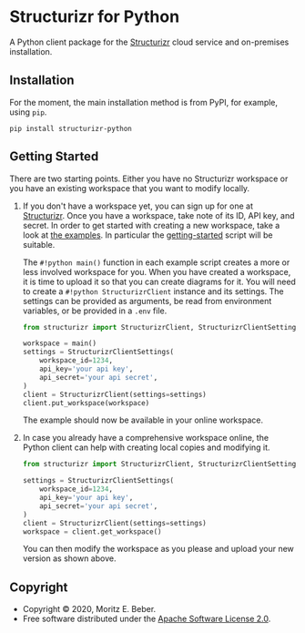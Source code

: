 # Structurizr for Python

A Python client package for the [Structurizr](https://structurizr.com/) cloud
service and on-premises installation.

## Installation

For the moment, the main installation method is from PyPI, for example, using
`pip`.

```
pip install structurizr-python
```

## Getting Started

There are two starting points. Either you have no Structurizr workspace or you
have an existing workspace that you want to modify locally.

1. If you don't have a workspace yet, you can sign up for one at
   [Structurizr](https://structurizr.com/help/getting-started).  Once you have a
   workspace, take note of its ID, API key, and secret. In order to get started
   with creating a new workspace, take a look at [the
   examples](https://github.com/Midnighter/structurizr-python/tree/devel/examples).
   In particular the
   [getting-started](https://github.com/Midnighter/structurizr-python/blob/devel/examples/getting_started.py)
   script will be suitable.

    The `#!python main()` function in each example script creates a more or less involved
    workspace for you.  When you have created a workspace, it is time to upload
    it so that you can create diagrams for it.  You will need to create a
    `#!python StructurizrClient` instance and its settings. The settings can be provided
    as arguments, be read from environment variables, or be provided in a `.env`
    file.
 
    ```python
    from structurizr import StructurizrClient, StructurizrClientSettings
 
    workspace = main()
    settings = StructurizrClientSettings(
        workspace_id=1234,
        api_key='your api key',
        api_secret='your api secret',
    )
    client = StructurizrClient(settings=settings)
    client.put_workspace(workspace)
    ```
 
    The example should now be available in your online workspace.

2. In case you already have a comprehensive workspace online, the Python client
   can help with creating local copies and modifying it.

    ```python
    from structurizr import StructurizrClient, StructurizrClientSettings
 
    settings = StructurizrClientSettings(
        workspace_id=1234,
        api_key='your api key',
        api_secret='your api secret',
    )
    client = StructurizrClient(settings=settings)
    workspace = client.get_workspace()
    ```
 
    You can then modify the workspace as you please and upload your new version
    as shown above.

## Copyright

* Copyright © 2020, Moritz E. Beber.
* Free software distributed under the [Apache Software License
  2.0](https://www.apache.org/licenses/LICENSE-2.0).
